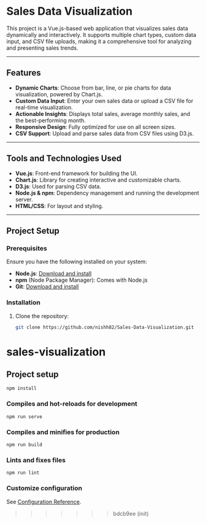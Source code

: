 
# Sales Data Visualization

This project is a Vue.js-based web application that visualizes sales data dynamically and interactively. It supports multiple chart types, custom data input, and CSV file uploads, making it a comprehensive tool for analyzing and presenting sales trends.

---

## Features

- **Dynamic Charts**: Choose from bar, line, or pie charts for data visualization, powered by Chart.js.
- **Custom Data Input**: Enter your own sales data or upload a CSV file for real-time visualization.
- **Actionable Insights**: Displays total sales, average monthly sales, and the best-performing month.
- **Responsive Design**: Fully optimized for use on all screen sizes.
- **CSV Support**: Upload and parse sales data from CSV files using D3.js.

---

## Tools and Technologies Used

- **Vue.js**: Front-end framework for building the UI.
- **Chart.js**: Library for creating interactive and customizable charts.
- **D3.js**: Used for parsing CSV data.
- **Node.js & npm**: Dependency management and running the development server.
- **HTML/CSS**: For layout and styling.

---

## Project Setup

### Prerequisites
Ensure you have the following installed on your system:
- **Node.js**: [Download and install](https://nodejs.org/)
- **npm** (Node Package Manager): Comes with Node.js
- **Git**: [Download and install](https://git-scm.com/)

### Installation
1. Clone the repository:
   ```bash
   git clone https://github.com/nishh82/Sales-Data-Visualization.git

# sales-visualization

## Project setup
```
npm install
```

### Compiles and hot-reloads for development
```
npm run serve
```

### Compiles and minifies for production
```
npm run build
```

### Lints and fixes files
```
npm run lint
```

### Customize configuration
See [Configuration Reference](https://cli.vuejs.org/config/).
>>>>>>> bdcb9ee (init)
